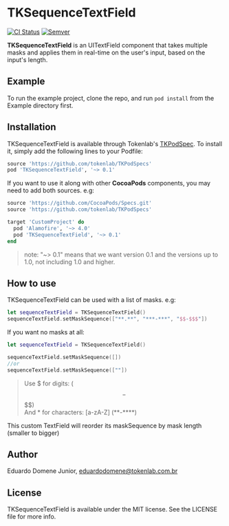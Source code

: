# TKSequenceTextField

[![CI Status](http://img.shields.io/travis/tokenlab/TKSequenceTextField.svg?style=flat)](https://travis-ci.org/tokenlab/TKSequenceTextField)
[![Semver](http://img.shields.io/SemVer/2.0.0.png)](http://semver.org/spec/v2.0.0.html)

**TKSequenceTextField** is an UITextField component that takes multiple masks and applies them in real-time on the user's input, based on the input's length.

## Example

To run the example project, clone the repo, and run `pod install` from the Example directory first.

## Installation

TKSequenceTextField is available through Tokenlab's [TKPodSpec](https://github.com/tokenlab/TKPodSpecs). To install
it, simply add the following lines to your Podfile:

```ruby
source 'https://github.com/tokenlab/TKPodSpecs'
pod 'TKSequenceTextField', '~> 0.1'
```

If you want to use it along with other **CocoaPods** components, you
may need to add both sources. e.g:

```ruby
source 'https://github.com/CocoaPods/Specs.git'
source 'https://github.com/tokenlab/TKPodSpecs'

target 'CustomProject' do
  pod 'Alamofire', '~> 4.0'
  pod 'TKSequenceTextField', '~> 0.1'
end
```

>note: "~> 0.1" means that we want version 0.1 and the versions up to 1.0, not including 1.0 and higher.

## How to use
TKSequenceTextField can be used with a list of masks.
e.g:

```swift
let sequenceTextField = TKSequenceTextField()
sequenceTextField.setMaskSequence(["**.**", "***-***", "$$-$$$"])
```

If you want no masks at all:
```swift
let sequenceTextField = TKSequenceTextField()

sequenceTextField.setMaskSequence([])
//or
sequenceTextField.setMaskSequence([""])
```

>Use $ for digits: ($$-$$$$)  
>And * for characters: [a-zA-Z] (\*\*-\*\*\*\*)

This custom TextField will reorder its maskSequence by mask length (smaller to bigger)

## Author

Eduardo Domene Junior, eduardodomene@tokenlab.com.br

## License

TKSequenceTextField is available under the MIT license. See the LICENSE file for more info.
